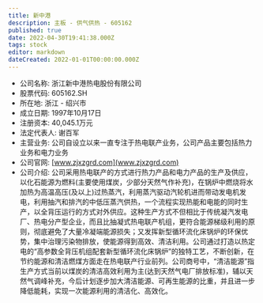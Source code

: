 ```yaml
---
title: 新中港
description: 主板 - 供气供热 - 605162
published: true
date: 2022-04-30T19:41:38.000Z
tags: stock
editor: markdown
dateCreated: 2022-01-01T00:00:00.000Z
---
```


- 公司名称: 浙江新中港热电股份有限公司
- 股票代码: 605162.SH
- 所在地: 浙江 - 绍兴市
- 成立日期: 1997年10月17日
- 注册资本: 40,045.1万元
- 法定代表人: 谢百军
- 主营业务: 公司自设立以来一直专注于热电联产业务，公司产品主要包括热力业务和电力业务
- 公司官网: [www.zjxzgrd.com](www.zjxzgrd.com)
- 公司介绍: 公司采用热电联产的方式进行热力产品和电力产品的生产及供应，以化石能源为燃料(主要使用煤炭，少部分天然气作补充)，在锅炉中燃烧将水加热为高温高压(及以上)过热蒸汽，利用蒸汽驱动汽轮机进而带动发电机发电，利用抽汽和排汽的中低压蒸汽供热，一个流程实现热能和电能的同时生产，以全背压运行的方式对外供应。这种生产方式不但相比于传统凝汽发电厂、热电分产型企业，而且比抽凝式热电联产机组，更符合能源梯级利用的原则，彻底避免了大量冷凝端能源损失；又发挥新型循环流化床锅炉的环保优势，集中治理污染物排放，使能源得到高效、清洁利用。公司通过打造以热定电的“高参数全背压机组配套新型循环流化床锅炉”的独特工艺，不断创新，在节约能源和清洁燃煤方面走在热电联产行业前列。公司商号中，“清洁能源”指生产方式当前以煤炭的清洁高效利用为主(达到天然气电厂排放标准)，辅以天然气调峰补充，今后计划逐步加大清洁能源、可再生能源的比重，并且进一步降低能耗，实现一次能源利用的清洁化、高效化。


